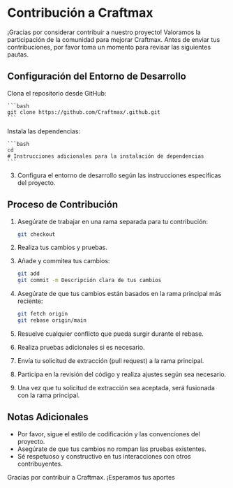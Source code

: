 # Contribución a Craftmax

¡Gracias por considerar contribuir a nuestro proyecto! Valoramos la participación de la comunidad para mejorar Craftmax. Antes de enviar tus contribuciones, por favor toma un momento para revisar las siguientes pautas.

## Configuración del Entorno de Desarrollo

Clona el repositorio desde GitHub:

    ```bash
    git clone https://github.com/Craftmax/.github.git
    ```

Instala las dependencias:

    ```bash
    cd 
    # Instrucciones adicionales para la instalación de dependencias
    ```

3. Configura el entorno de desarrollo según las instrucciones específicas del proyecto.

## Proceso de Contribución

1. Asegúrate de trabajar en una rama separada para tu contribución:

    ```bash
    git checkout 
    ```

2. Realiza tus cambios y pruebas.

3. Añade y commitea tus cambios:

    ```bash
    git add 
    git commit -m Descripción clara de tus cambios
    ```

4. Asegúrate de que tus cambios están basados en la rama principal más reciente:

    ```bash
    git fetch origin
    git rebase origin/main
    ```

5. Resuelve cualquier conflicto que pueda surgir durante el rebase.

6. Realiza pruebas adicionales si es necesario.

7. Envía tu solicitud de extracción (pull request) a la rama principal.

8. Participa en la revisión del código y realiza ajustes según sea necesario.

9. Una vez que tu solicitud de extracción sea aceptada, será fusionada con la rama principal.

## Notas Adicionales

- Por favor, sigue el estilo de codificación y las convenciones del proyecto.
- Asegúrate de que tus cambios no rompan las pruebas existentes.
- Sé respetuoso y constructivo en tus interacciones con otros contribuyentes.

Gracias por contribuir a Craftmax. ¡Esperamos tus aportes
